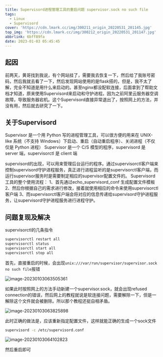 ```yaml
---
title: Supervisord进程管理工具的重启问题 supervisor.sock no such file
tags:
  - Linux
  - Supervisord
cover: 'https://cdn.lmark.cc/img/300211_origin_20220531_201145.jpg'
top_img: 'https://cdn.lmark.cc/img/300212_origin_20220531_201147.jpg'
abbrlink: 6bff89fa
date: 2023-01-03 05:45:45
---
```


## 起因

前两天，黄哥找到我说，有个网站挂了，需要我去恢复一下，然后给了我账号密码，然后我就去看了一下，然后发现网站使用的是flask搭的，但是，我不太了解，完全不知道是用什么来启动的。甚至nginx都没配软连接，后面拿到了帮助文档才知道，原来使用Supervisord来启动和守护进程。因为之前阿里云服务器空调故障，导致服务器宕机。这个Supervisord直接异常退出了，按照网上的方法，并没有用，然后就去研究了一下。



## 关于Supervisord

Supervisor 是一个用 Python 写的进程管理工具，可以很方便的用来在 UNIX-like 系统（不支持 Windows）下启动、重启（自动重启程序）、关闭进程（不仅仅是 Python 进程）
Supervisor 是一个 C/S 模型的程序，supervisord 是 server 端，supervisorctl 是 client 端

supervisord的出现，可以用来管理后台运行的程序。通过supervisorctl客户端来控制supervisord守护进程服务，真正进行进程监听的是supervisorctl客户端，而运行supervisor服务时是需要制定相应的supervisor配置文件的。
Supervisord工具的整个使用流程：
1、首先通过echo_supervisord_conf 生成配置文件模板
2、然后你根据自己的需求进行修改，接着就使用相应的命令来使用supervisorctl客户端
3、而supervisorctl客户端会将对应的信息传递给supervisord守护进程服务，让supervisord守护进程服务进行进程守护。



## 问题复现及解决

supervisorctl的几条指令

```bash
supervisorctl restart all  
supervisorctl status
supervisorctl start all 
supervisorctl stop all
```

首先，直接重启的时候，会出现`unix:///var/run/supervisor/supervisor.sock no such file`报错

![image-20230103063505361](http://cdn.lmark.cc/img/image-20230103063505361.png)

如果此时按照网上的方法手动新建一个supervisor.sock，就会出现refused connection的错误，然后网上的教程就说是软连接问题，需要解除一下，但是一解除这个文件就会被删除。所以那个教程还挺自相矛盾。

![image-20230103063825898](http://cdn.lmark.cc/img/image-20230103063825898.png)

此时正确的做法是，应该重新指定配置文件，这样就能正确的生成一个sock文件

```bash
supervisord -c /etc/supervisord.conf
```

![image-20230103064102823](http://cdn.lmark.cc/img/image-20230103064102823.png)

然后重启即可
